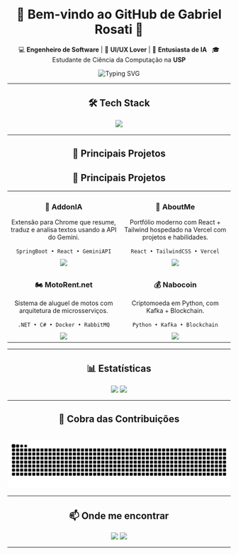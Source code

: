 <div align="center">

# 🌌 Bem-vindo ao GitHub de Gabriel Rosati 🚀

💻 **Engenheiro de Software** | 🎨 **UI/UX Lover** | 🤖 **Entusiasta de IA**  
🎓 Estudante de Ciência da Computação na **USP**

<img src="https://readme-typing-svg.herokuapp.com?font=Fira+Code&size=22&pause=1000&color=58A6FF&center=true&vCenter=true&width=550&lines=Desenvolvedor+Full+Stack;Apaixonado+por+Tecnologia;Sempre+aprendendo+coisas+novas;Foco+em+IA+e+Inovação" alt="Typing SVG" />

---

## 🛠️ Tech Stack
<img src="https://skillicons.dev/icons?i=python,java,c,cpp,javascript,typescript,react,vue,tailwind,html,css,nodejs,express,spring,dotnet,cs,docker,rabbitmq,aws,kafka,mysql,postgresql,numpy,jupyter" />

---

## 🚀 Principais Projetos

## 🚀 Principais Projetos

<table border="0" cellpadding="0" cellspacing="0">
<tr>
<td align="center" width="270">
  <h3>🤖 AddonIA</h3>
  <p>Extensão para Chrome que resume, traduz e analisa textos usando a API do Gemini.</p>
  <code>SpringBoot • React • GeminiAPI</code>
  <div style="margin-top: 10px;">
    <a href="SEU_LINK_PARA_O_ADDONIA">
      <img src="https://img.shields.io/badge/IA-Gemini-4285F4?style=for-the-badge&logo=google-gemini" />
    </a>
  </div>
</td>

<td align="center" width="270">
  <h3>💼 AboutMe</h3>
  <p>Portfólio moderno com React + Tailwind hospedado na Vercel com projetos e habilidades.</p>
  <code>React • TailwindCSS • Vercel</code>
  <div style="margin-top: 10px;">
    <a href="https://github.com/MuketaUeda/AboutME">
      <img src="https://img.shields.io/badge/Frontend-purple?style=for-the-badge&logo=tailwindcss" />
    </a>
  </div>
</td>
</tr>

<tr>
<td align="center" width="270">
  <h3>🏍️ MotoRent.net</h3>
  <p>Sistema de aluguel de motos com arquitetura de microsserviços.</p>
  <code>.NET • C# • Docker • RabbitMQ</code>
  <div style="margin-top: 10px;">
    <a href="https://github.com/MuketaUeda/MotoRent.net">
      <img src="https://img.shields.io/badge/Backend-DD8500?style=for-the-badge&logo=docker" />
    </a>
  </div>
</td>

<td align="center" width="270">
  <h3>💰 Nabocoin</h3>
  <p>Criptomoeda em Python, com Kafka + Blockchain.</p>
  <code>Python • Kafka • Blockchain</code>
  <div style="margin-top: 10px;">
    <a href="https://github.com/MuketaUeda/NaboCoin">
      <img src="https://img.shields.io/badge/Blockchain-black?style=for-the-badge&logo=python" />
    </a>
  </div>
</td>
</tr>
</table>

---

## 📊 Estatísticas

<p align="center">
<img height="180em" src="https://github-readme-stats.vercel.app/api?username=MuketaUeda&show_icons=true&theme=tokyonight&hide_border=true" />
<img height="180em" src="https://github-readme-stats.vercel.app/api/top-langs/?username=MuketaUeda&layout=compact&theme=tokyonight&hide_border=true" />
</p>

---

## 🌌 Cobra das Contribuições
<picture>
  <source media="(prefers-color-scheme: dark)" srcset="https://raw.githubusercontent.com/MuketaUeda/MuketaUeda/output/github-contribution-grid-snake-dark.svg" />
  <source media="(prefers-color-scheme: light)" srcset="https://raw.githubusercontent.com/MuketaUeda/MuketaUeda/output/github-contribution-grid-snake.svg" />
  <img alt="Snake animation" src="https://raw.githubusercontent.com/MuketaUeda/MuketaUeda/output/github-contribution-grid-snake.svg" />
</picture>


---

## 📫 Onde me encontrar
<a href="https://br.linkedin.com/in/gabriel-tb-rosati"><img src="https://img.shields.io/badge/LinkedIn-0A66C2?style=for-the-badge&logo=linkedin" /></a>
<a href="https://gabriel-rosati.vercel.app/"><img src="https://img.shields.io/badge/Portfólio-000000?style=for-the-badge&logo=react" /></a>

---

</div>
